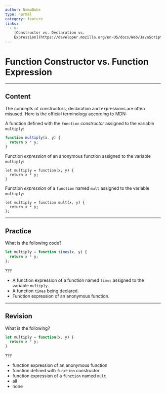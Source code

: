 ```yaml
---
author: NomaDube
type: normal
category: feature
links:
  - >-
    [Constructor vs. Declaration vs.
    Expression](https://developer.mozilla.org/en-US/docs/Web/JavaScript/Reference/Functions#Constructor_vs._declaration_vs._expression){documentation}
---
```


# Function Constructor vs. Function Expression


---

## Content

The concepts of constructors, declaration and expressions are often misused. Here is the official terminology according to MDN:

A function defined with the `function` *constructor* assigned to the variable `multiply`:

```js
function multiply(x, y) {
  return x * y;
}
```

Function *expression* of an anonymous function assigned to the variable `multiply`:

```plain-text
let multiply = function(x, y) {
  return x * y;
}
```

Function *expression* of a `function` named `mult` assigned to the variable `multiply`:

```plain-text
let multiply = function mult(x, y) {
  return x * y;
};
```


---

## Practice

What is the following code?

```javascript
let multiply = function times(x, y) {
  return x * y;
};
```

???

* A function expression of a function named `times` assigned to the variable `multiply`.
* A function `times` being declared.
* Function expression of an anonymous function.


---

## Revision

What is the following?

```javascript
let multiply = function(x, y) {
  return x * y;
}
```

???

* function expression of an anonymous function
* function defined with `function` constructor
* function expression of a `function` named `mult`
* all
* none
